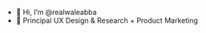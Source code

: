 - 👋 Hi, I’m @realwaleabba
- 👀 Principal UX Design & Research + Product Marketing

<!---
realwaleabba/realwaleabba is a ✨ special ✨ repository because its `README.md` (this file) appears on your GitHub profile.
You can click the Preview link to take a look at your changes.
--->
